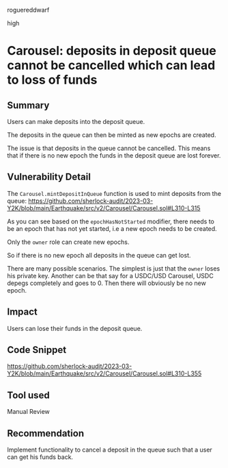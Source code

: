 roguereddwarf

high

# Carousel: deposits in deposit queue cannot be cancelled which can lead to loss of funds

## Summary
Users can make deposits into the deposit queue.

The deposits in the queue can then be minted as new epochs are created.

The issue is that deposits in the queue cannot be cancelled. This means that if there is no new epoch the funds in the deposit queue are lost forever.

## Vulnerability Detail
The `Carousel.mintDepositInQueue` function is used to mint deposits from the queue:
https://github.com/sherlock-audit/2023-03-Y2K/blob/main/Earthquake/src/v2/Carousel/Carousel.sol#L310-L315

As you can see based on the `epochHasNotStarted` modifier, there needs to be an epoch that has not yet started, i.e a new epoch needs to be created.

Only the `owner` role can create new epochs.

So if there is no new epoch all deposits in the queue can get lost.

There are many possible scenarios. The simplest is just that the `owner` loses his private key.
Another can be that say for a USDC/USD Carousel, USDC depegs completely and goes to 0. Then there will obviously be no new epoch.

## Impact
Users can lose their funds in the deposit queue.

## Code Snippet
https://github.com/sherlock-audit/2023-03-Y2K/blob/main/Earthquake/src/v2/Carousel/Carousel.sol#L310-L355

## Tool used
Manual Review

## Recommendation
Implement functionality to cancel a deposit in the queue such that a user can get his funds back.